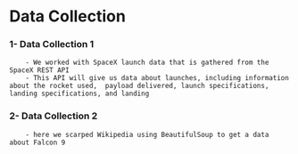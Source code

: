# Data Collection
### 1- Data Collection 1
        - We worked with SpaceX launch data that is gathered from the SpaceX REST API
        - This API will give us data about launches, including information about the rocket used,  payload delivered, launch specifications, landing specifications, and landing 
### 2- Data Collection 2
        - here we scarped Wikipedia using BeautifulSoup to get a data about Falcon 9

